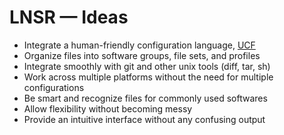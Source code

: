 # LNSR — Ideas

- Integrate a human-friendly configuration language, [UCF]
- Organize files into software groups, file sets, and profiles
- Integrate smoothly with git and other unix tools (diff, tar, sh)
- Work across multiple platforms without the need for multiple configurations
- Be smart and recognize files for commonly used softwares
- Allow flexibility without becoming messy
- Provide an intuitive interface without any confusing output

[UCF]: https://gist.github.com/LunarLambda/552b12966df312cc448704d303756720
